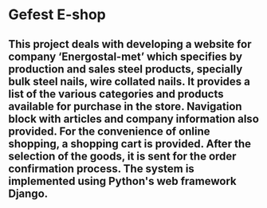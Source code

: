 # Gefest E-shop
This project deals with developing a website for company ‘Energostal-met’ which specifies by production and sales steel products, specially bulk steel nails, wire collated nails.
It provides a list of the various categories and products available for purchase in the store. Navigation block with articles and company information also provided.
For the convenience of online shopping, a shopping cart is provided.
After the selection of the goods, it is sent for the order confirmation process.
The system is implemented using Python's web framework Django.
-----------------------------------------